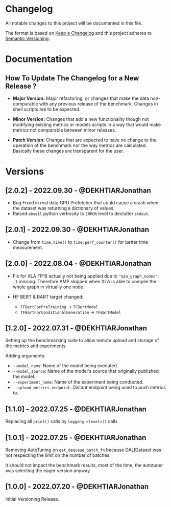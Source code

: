 # Changelog

All notable changes to this project will be documented in this file.

The format is based on [Keep a Changelog](https://keepachangelog.com/)
and this project adheres to [Semantic Versioning](https://semver.org/spec/v2.0.0.html).

<!--

============== Guiding Principles ==============

* Changelogs are for humans, not machines.
* There should be an entry for every single version.
* The same types of changes should be grouped.
* Versions and sections should be linkable.
* The latest version comes first.
* The release date of each version is displayed.
* Mention whether you follow Semantic Versioning.

--------------------------- TEMPLATE -------------------------------------

## [MAJOR.MINOR.PATCH] - YYYY.MM.DD - @UserDoingTheUpdate

Description of the change

-->

# Documentation

##  How To Update The Changelog for a New Release ?

 - **Major Version:** Major refactoring, or changes that make the data
                   non-comparable with any previous release of the benchmark.
                   Changes in shell scripts are to be expected.

 - **Minor Version:** Changes that add a new functionality though not modifying
                   existing metrics or models scripts in a way that would make
                   metrics not comparable between minor releases.

 - **Patch Version:** Changes that are expected to have no change to the
                   operation of the benchmark nor the way metrics are
                   calculated. Basically these changes are transparent for the
                   user.

# Versions

<!-- YOU CAN EDIT FROM HERE -->

## [2.0.2] - 2022.09.30 - @DEKHTIARJonathan

- Bug Fixed in real data GPU Prefetcher that could cause a crash when the dataset
was returning a dictionary of values.
- Raised `abseil` python verbosity to `ERROR` level to declutter `stdout`.

## [2.0.1] - 2022.09.30 - @DEKHTIARJonathan

- Change from `time.time()` to `time.perf_counter()` for better time
measurement.

## [2.0.0] - 2022.08.04 - @DEKHTIARJonathan

- Fix for XLA FP16 actually not being applied due to `"min_graph_nodes": -1`
missing. Therefore AMP skipped when XLA is able to compile the whole graph in
virtually one node.

- HF BERT & BART target changed:
    - `TFBertForPreTraining` -> `TFBertModel`
    - `TFBartForConditionalGeneration` -> `TFBartModel`

## [1.2.0] - 2022.07.31 - @DEKHTIARJonathan

Setting up the benchmarking suite to allow remote upload and storage of the
metrics and experiments.

Adding arguments:
* `--model_name`: Name of the model being executed.
* `--model_source`: Name of the model's source that originally published the model.
* `--experiment_name`: Name of the experiment being conducted.
* `--upload_metrics_endpoint`: Distant endpoint being used to push metrics to.

## [1.1.0] - 2022.07.25 - @DEKHTIARJonathan

Replacing all `print()` calls by `logging.<level>()` calls

## [1.0.1] - 2022.07.25 - @DEKHTIARJonathan

Removing AutoTuning on `get_dequeue_batch_fn` because DALIDataset was not
respecting the limit on the number of batches.

It should not impact the benchmark results, most of the time, the autotuner was
selecting the eager version anyway.

## [1.0.0] - 2022.07.20 - @DEKHTIARJonathan

Initial Versioning Release.
